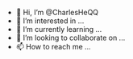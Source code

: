 - 👋 Hi, I’m @CharlesHeQQ
- 👀 I’m interested in ...
- 🌱 I’m currently learning ...
- 💞️ I’m looking to collaborate on ...
- 📫 How to reach me ...

<!---
CharlesHeQQ/CharlesHeQQ is a ✨ special ✨ repository because its `README.md` (this file) appears on your GitHub profile.
You can click the Preview link to take a look at your changes.
--->
